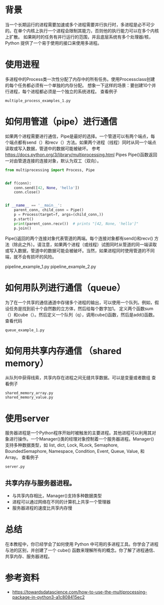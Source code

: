 # 背景

当一个长期运行的进程需要加速或多个进程需要并行执行时，多进程是必不可少的。在单个内核上执行一个进程会限制其能力，否则他的执行能力可以在多个内核上扩散。 如果耗时的任务有并行运行的范围，并且底层系统有多个处理器/核，Python
提供了一个易于使用的接口来使用多进程。

# 使用进程

多进程中的Process类一次性分配了内存中的所有任务。使用Processclass创建的每个任务都必须有一个单独的内存分配。 想象一下这样的场景：要创建10个并行进程，每个进程都必须是一个独立的系统进程。 查看例子

```
multiple_process_examples_1.py
```

# 如何用管道（pipe）进行通信

如果两个进程需要进行通信，Pipe是最好的选择。一个管道可以有两个端点，每个端点都有send（）和recv（）方法。如果两个进程（线程）同时从同一个端点读取或写入数据，管道中的数据可能被破坏。
参考 https://docs.python.org/3/library/multiprocessing.html
Pipes Pipe()函数返回一对由管道连接的连接对象，默认为双工（双向）。

```python
from multiprocessing import Process, Pipe


def f(conn):
    conn.send([42, None, 'hello'])
    conn.close()


if __name__ == '__main__':
    parent_conn, child_conn = Pipe()
    p = Process(target=f, args=(child_conn,))
    p.start()
    print(parent_conn.recv())  # prints "[42, None, 'hello']"
    p.join()
```

Pipe()返回的两个连接对象代表管道的两端。每个连接对象都有send()和recv()
方法（除此之外）。请注意，如果两个进程（或线程）试图同时从管道的同一端读取或写入数据，管道中的数据可能会被破坏。当然，如果进程同时使用管道的不同端，就不会有损坏的风险。

pipeline_example_1.py pipeline_example_2.py

# 如何用队列进行通信（queue）

为了在一个共享的通信通道中存储多个进程的输出，可以使用一个队列。例如，假设任务是找到前十个自然数的立方体，然后给每个数字加1。 定义两个函数sum（）和cube（）。然后定义一个队列（q），调用cube()函数，然后是add()函数。
查看代码

```
queue_example_1.py
```

# 如何用共享内存通信 （shared memory）

从队列中获得线索，共享内存在进程之间无缝共享数据。可以是变量或者数组 查看例子

```
shared_memory_array.py
shared_memory_value.py
```

# 使用server

服务器进程是一个Python程序开始时被触发的主要进程。其他进程可以利用其对象进行操作。一个Manager()类的经理对象控制着一个服务器进程。Manager() 支持多种数据类型，如 list, dict, Lock, RLock,
Semaphore, BoundedSemaphore, Namespace, Condition, Event, Queue, Value, 和 Array。 查看例子

```
server.py
```

## 共享内存与服务器进程。

- 与共享内存相比，Manager()支持多种数据类型
- 进程可以通过网络在不同的计算机上共享一个管理器
- 服务器进程的速度比共享内存慢

# 总结

在本教程中，你已经学会了如何使用 Python 中可用的多进程工具。你学会了进程与池的区别，并创建了一个 cube() 函数来理解所有的概念。你了解了进程通信、共享内存、服务器进程。

# 参考资料

- https://towardsdatascience.com/how-to-use-the-multiprocessing-package-in-python3-a1c808415ec2 
